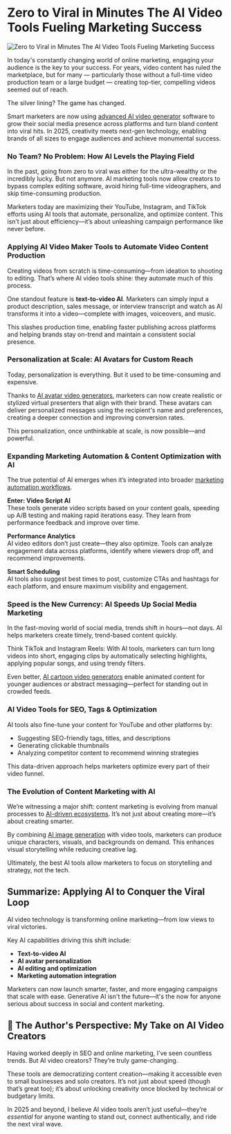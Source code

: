 # Zero to Viral in Minutes The AI Video Tools Fueling Marketing Success

![Zero to Viral in Minutes The AI Video Tools Fueling Marketing Success](https://admin.groupify.ai/assets/09c76733-eef4-46d7-85ce-b99b393ee703)

In today's constantly changing world of online marketing, engaging your audience is the key to your success. For years, video content has ruled the marketplace, but for many — particularly those without a full-time video production team or a large budget — creating top-tier, compelling videos seemed out of reach.

The silver lining? The game has changed.

Smart marketers are now using [advanced AI video generator](https://groupify.ai/ai-video-generators) software to grow their social media presence across platforms and turn bland content into viral hits. In 2025, creativity meets next-gen technology, enabling brands of all sizes to engage audiences and achieve monumental success.


### No Team? No Problem: How AI Levels the Playing Field

In the past, going from zero to viral was either for the ultra-wealthy or the incredibly lucky. But not anymore. AI marketing tools now allow creators to bypass complex editing software, avoid hiring full-time videographers, and skip time-consuming production.

Marketers today are maximizing their YouTube, Instagram, and TikTok efforts using AI tools that automate, personalize, and optimize content. This isn’t just about efficiency—it’s about unleashing campaign performance like never before.


### Applying AI Video Maker Tools to Automate Video Content Production

Creating videos from scratch is time-consuming—from ideation to shooting to editing. That’s where AI video tools shine: they automate much of this process.

One standout feature is **text-to-video AI**. Marketers can simply input a product description, sales message, or interview transcript and watch as AI transforms it into a video—complete with images, voiceovers, and music.

This slashes production time, enabling faster publishing across platforms and helping brands stay on-trend and maintain a consistent social presence.


### Personalization at Scale: AI Avatars for Custom Reach

Today, personalization is everything. But it used to be time-consuming and expensive.

Thanks to [AI avatar video generators](https://groupify.ai/ai-avatar-generators), marketers can now create realistic or stylized virtual presenters that align with their brand. These avatars can deliver personalized messages using the recipient's name and preferences, creating a deeper connection and improving conversion rates.

This personalization, once unthinkable at scale, is now possible—and powerful.


### Expanding Marketing Automation & Content Optimization with AI

The true potential of AI emerges when it’s integrated into broader [marketing automation workflows](https://groupify.ai/ai-tools-for-workflow-automation).

**Enter: Video Script AI**  
These tools generate video scripts based on your content goals, speeding up A/B testing and making rapid iterations easy. They learn from performance feedback and improve over time.

**Performance Analytics**  
AI video editors don’t just create—they also optimize. Tools can analyze engagement data across platforms, identify where viewers drop off, and recommend improvements.

**Smart Scheduling**  
AI tools also suggest best times to post, customize CTAs and hashtags for each platform, and ensure maximum visibility and engagement.


### Speed is the New Currency: AI Speeds Up Social Media Marketing

In the fast-moving world of social media, trends shift in hours—not days. AI helps marketers create timely, trend-based content quickly.

Think TikTok and Instagram Reels: With AI tools, marketers can turn long videos into short, engaging clips by automatically selecting highlights, applying popular songs, and using trendy filters.

Even better, [AI cartoon video generators](https://groupify.ai/ai-cartoon-generators) enable animated content for younger audiences or abstract messaging—perfect for standing out in crowded feeds.



### AI Video Tools for SEO, Tags & Optimization

AI tools also fine-tune your content for YouTube and other platforms by:

- Suggesting SEO-friendly tags, titles, and descriptions
- Generating clickable thumbnails
- Analyzing competitor content to recommend winning strategies

This data-driven approach helps marketers optimize every part of their video funnel.



### The Evolution of Content Marketing with AI

We’re witnessing a major shift: content marketing is evolving from manual processes to [AI-driven ecosystems](https://groupify.ai/). It’s not just about creating more—it’s about creating smarter.

By combining [AI image generation](https://groupify.ai/ai-image-generators) with video tools, marketers can produce unique characters, visuals, and backgrounds on demand. This enhances visual storytelling while reducing creative lag.

Ultimately, the best AI tools allow marketers to focus on storytelling and strategy, not the tech.



## Summarize: Applying AI to Conquer the Viral Loop

AI video technology is transforming online marketing—from low views to viral victories.

Key AI capabilities driving this shift include:

- **Text-to-video AI**  
- **AI avatar personalization**  
- **AI editing and optimization**  
- **Marketing automation integration**  

Marketers can now launch smarter, faster, and more engaging campaigns that scale with ease. Generative AI isn't the future—it's the now for anyone serious about success in social and content marketing.



## 💬 The Author's Perspective: My Take on AI Video Creators

Having worked deeply in SEO and online marketing, I’ve seen countless trends. But AI video creators? They’re truly game-changing.

These tools are democratizing content creation—making it accessible even to small businesses and solo creators. It’s not just about speed (though that’s great too); it’s about unlocking creativity once blocked by technical or budgetary limits.

In 2025 and beyond, I believe AI video tools aren’t just useful—they’re *essential* for anyone wanting to stand out, connect authentically, and ride the next viral wave.


